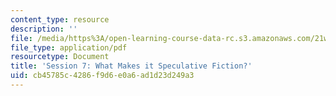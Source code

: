 ```yaml
---
content_type: resource
description: ''
file: /media/https%3A/open-learning-course-data-rc.s3.amazonaws.com/21w-763j-transmedia-storytelling-modern-science-fiction-spring-2014/cb45785c4286f9d6e0a6ad1d23d249a3_MIT21W_763JS14_Session_7.pdf
file_type: application/pdf
resourcetype: Document
title: 'Session 7: What Makes it Speculative Fiction?'
uid: cb45785c-4286-f9d6-e0a6-ad1d23d249a3
---
```

